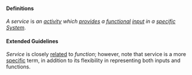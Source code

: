 #### Definitions

*A service* is *an [activity](https://github.com/gcassel/Modular-Organization-Terminology/blob/master/terms/activity.md) which [provides](https://github.com/gcassel/Modular-Organization-Terminology/blob/JOBranch/terms/provide.md) a [functional](https://github.com/gcassel/Modular-Organization-Terminology/blob/JOBranch/terms/function.md) [input](https://github.com/gcassel/Modular-Organization-Terminology/blob/JOBranch/terms/input.md) in a [specific](https://github.com/gcassel/Modular-Organization-Terminology/blob/JOBranch/terms/specific.md) [System](https://github.com/gcassel/Modular-Organization-Terminology/blob/JOBranch/terms/system.md)*.

#### Extended Guidelines

*Service* is closely [related](https://github.com/gcassel/Modular-Organizing-Terminology/blob/master/terms/relate.md) to *function*; however, note that service is a more [specific](https://github.com/gcassel/Modular-Organizing-Terminology/blob/master/terms/specific.md) term, in addition to its flexibility in representing both inputs and functions.
